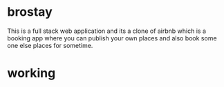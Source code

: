 # brostay
This is a full stack web application and its a clone of airbnb which is a booking app where you can publish your own places and also book some one else places for sometime.
# working

